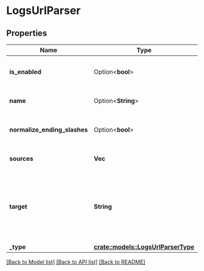 # LogsUrlParser

## Properties

Name | Type | Description | Notes
------------ | ------------- | ------------- | -------------
**is_enabled** | Option<**bool**> | Whether or not the processor is enabled. | [optional][default to false]
**name** | Option<**String**> | Name of the processor. | [optional]
**normalize_ending_slashes** | Option<**bool**> | Normalize the ending slashes or not. | [optional][default to false]
**sources** | **Vec<String>** | Array of source attributes. | [default to ["http.url"]]
**target** | **String** | Name of the parent attribute that contains all the extracted details from the `sources`. | [default to http.url_details]
**_type** | [**crate::models::LogsUrlParserType**](LogsURLParserType.md) |  | 

[[Back to Model list]](../README.md#documentation-for-models) [[Back to API list]](../README.md#documentation-for-api-endpoints) [[Back to README]](../README.md)


